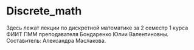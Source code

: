# Discrete_math
Здесь лежат лекции по дискретной математике за 2 семестр 1 курса ФИИТ ПММ преподавателя
Бондаренко Юлии Валентиновны. Составитель: Александра Маслакова.
